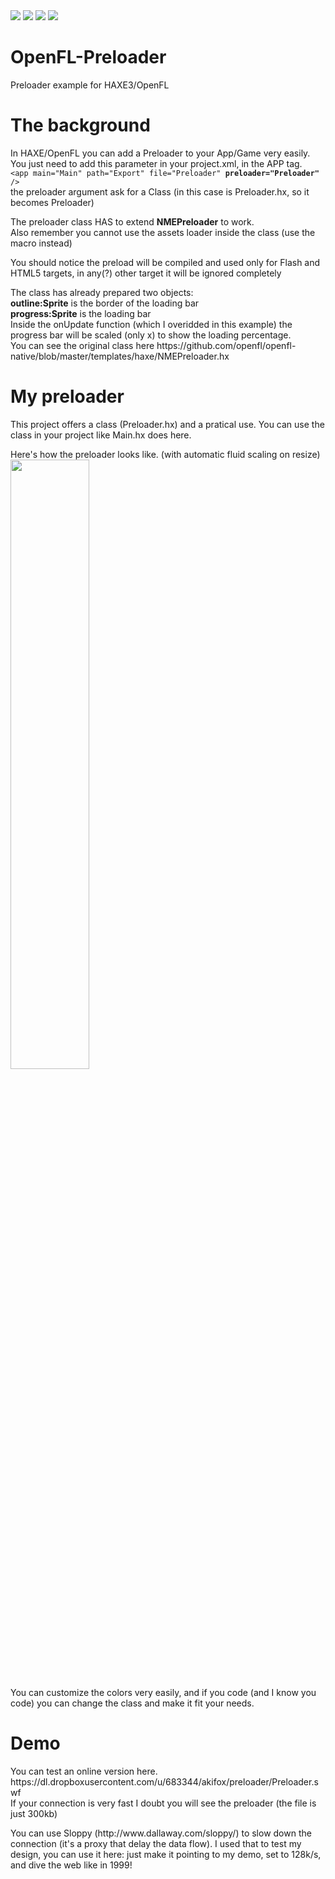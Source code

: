 <img src="https://img.shields.io/badge/app-OpenFL%20Preloader%201.1-brightgreen.svg">
<a href="blob/master/LICENCE"><img src="https://img.shields.io/badge/licence-MIT-blue.svg"></a>
<a href="https://www.haxe.org/"><img src="https://img.shields.io/badge/language-Haxe%203-green.svg"></a>
<a href="http://www.openfl.org/"><img src="https://img.shields.io/badge/require-OpenFL-red.svg"></a>

# OpenFL-Preloader
Preloader example for HAXE3/OpenFL

# The background
<p>In HAXE/OpenFL you can add a Preloader to your App/Game very easily.<br>
You just need to add this parameter in your project.xml, in the APP tag.<br>
<code>&lt;app main="Main" path="Export" file="Preloader" <strong>preloader="Preloader"</strong> /&gt;</code><br>
the preloader argument ask for a Class (in this case is Preloader.hx, so it becomes Preloader)</p>

<p>The preloader class HAS to extend <strong>NMEPreloader</strong> to work.<br>
Also remember you cannot use the assets loader inside the class (use the macro instead)</p>

<p>You should notice the preload will be compiled and used only for Flash and HTML5 targets, in any(?) other target it will be ignored completely</p>

<p>The class has already prepared two objects:<br>
<strong>outline:Sprite</strong> is the border of the loading bar<br>
<strong>progress:Sprite</strong> is the loading bar<br>
Inside the onUpdate function (which I overidded in this example) the progress bar will be scaled (only x) to show the loading percentage.<br/>
You can see the original class here https://github.com/openfl/openfl-native/blob/master/templates/haxe/NMEPreloader.hx</p>


# My preloader
This project offers a class (Preloader.hx) and a pratical use.
You can use the class in your project like Main.hx does here.

Here's how the preloader looks like. (with automatic fluid scaling on resize)
<img src="https://dl.dropboxusercontent.com/u/683344/akifox/preloader/screenshot.jpg" width="50%">

You can customize the colors very easily, and if you code (and I know you code) you can change the class and make it fit your needs.

# Demo
<p>You can test an online version here.<br>
https://dl.dropboxusercontent.com/u/683344/akifox/preloader/Preloader.swf<br>
If your connection is very fast I doubt you will see the preloader (the file is just 300kb)</p>

<p>You can use Sloppy (http://www.dallaway.com/sloppy/) to slow down the connection (it's a proxy that delay the data flow). I used that to test my design, you can use it here: just make it pointing to my demo, set to 128k/s, and dive the web like in 1999!</p>
